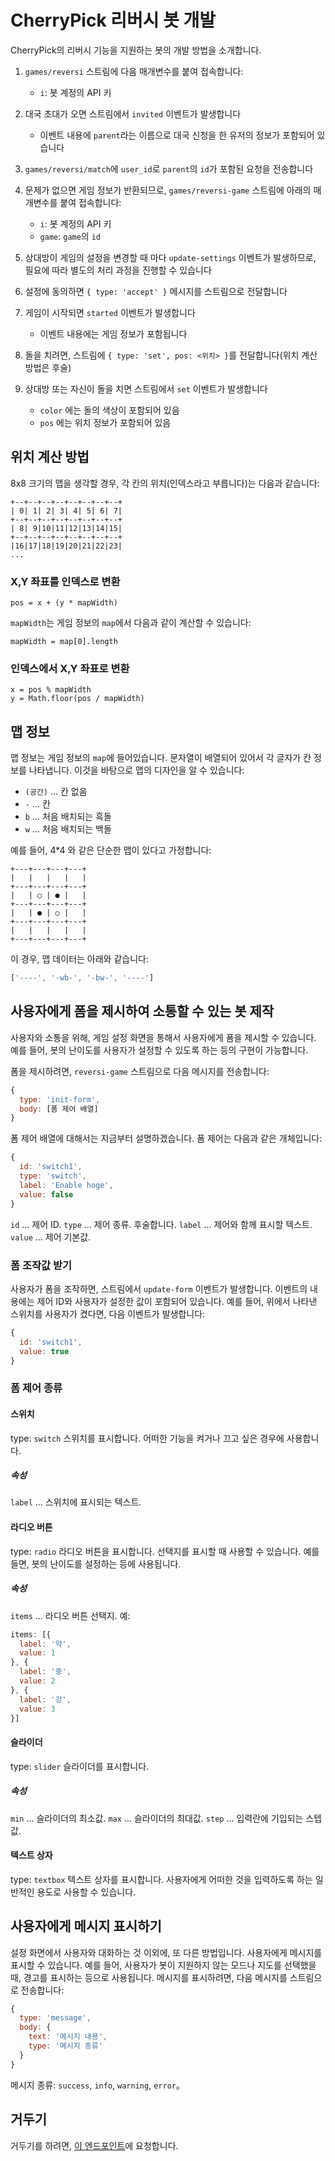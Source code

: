 # CherryPick 리버시 봇 개발
CherryPick의 리버시 기능을 지원하는 봇의 개발 방법을 소개합니다.

1. `games/reversi` 스트림에 다음 매개변수를 붙여 접속합니다:
    * `i`: 봇 계정의 API 키

2. 대국 초대가 오면 스트림에서 `invited` 이벤트가 발생합니다
    * 이벤트 내용에 `parent`라는 이름으로 대국 신청을 한 유저의 정보가 포함되어 있습니다

3. `games/reversi/match`에 `user_id`로 `parent`의 `id`가 포함된 요청을 전송합니다

4. 문제가 없으면 게임 정보가 반환되므로, `games/reversi-game` 스트림에 아래의 매개변수를 붙여 접속합니다:
    * `i`: 봇 계정의 API 키
    * `game`: `game`의 `id`

5. 상대방이 게임의 설정을 변경할 때 마다 `update-settings` 이벤트가 발생하므로, 필요에 따라 별도의 처리 과정을 진행할 수 있습니다

6. 설정에 동의하면 `{ type: 'accept' }` 메시지를 스트림으로 전달합니다

7. 게임이 시작되면 `started` 이벤트가 발생합니다
    * 이벤트 내용에는 게임 정보가 포함됩니다

8. 돌을 치려면, 스트림에 `{ type: 'set', pos: <위치> }`를 전달합니다(위치 계산 방법은 후술)

9. 상대방 또는 자신이 돌을 치면 스트림에서 `set` 이벤트가 발생합니다
    * `color` 에는 돌의 색상이 포함되어 있음
    * `pos` 에는 위치 정보가 포함되어 있음

## 위치 계산 방법
8x8 크기의 맵을 생각할 경우, 각 칸의 위치(인덱스라고 부릅니다)는 다음과 같습니다:
```
+--+--+--+--+--+--+--+--+
| 0| 1| 2| 3| 4| 5| 6| 7|
+--+--+--+--+--+--+--+--+
| 8| 9|10|11|12|13|14|15|
+--+--+--+--+--+--+--+--+
|16|17|18|19|20|21|22|23|
...
```

### X,Y 좌표를 인덱스로 변환
```
pos = x + (y * mapWidth)
```
`mapWidth`는 게임 정보의 `map`에서 다음과 같이 계산할 수 있습니다:
```
mapWidth = map[0].length
```

### 인덱스에서 X,Y 좌표로 변환
```
x = pos % mapWidth
y = Math.floor(pos / mapWidth)
```

## 맵 정보
맵 정보는 게임 정보의 `map`에 들어있습니다. 문자열이 배열되어 있어서 각 글자가 칸 정보를 나타냅니다. 이것을 바탕으로 맵의 디자인을 알 수 있습니다:
* `(공간)` ... 칸 없음
* `-` ... 칸
* `b` ... 처음 배치되는 흑돌
* `w` ... 처음 배치되는 백돌

예를 들어, 4*4 와 같은 단순한 맵이 있다고 가정합니다:
```text
+---+---+---+---+
|   |   |   |   |
+---+---+---+---+
|   | ○ | ● |   |
+---+---+---+---+
|   | ● | ○ |   |
+---+---+---+---+
|   |   |   |   |
+---+---+---+---+
```

이 경우, 맵 데이터는 아래와 같습니다:
```javascript
['----', '-wb-', '-bw-', '----']
```

## 사용자에게 폼을 제시하여 소통할 수 있는 봇 제작
사용자와 소통을 위해, 게임 설정 화면을 통해서 사용자에게 폼을 제시할 수 있습니다. 예를 들어, 봇의 난이도를 사용자가 설정할 수 있도록 하는 등의 구현이 가능합니다.

폼을 제시하려면, `reversi-game` 스트림으로 다음 메시지를 전송합니다:
```javascript
{
  type: 'init-form',
  body: [폼 제어 배열]
}
```

폼 제어 배열에 대해서는 지금부터 설명하겠습니다. 폼 제어는 다음과 같은 개체입니다:
```javascript
{
  id: 'switch1',
  type: 'switch',
  label: 'Enable hoge',
  value: false
}
```
`id` ... 제어 ID. `type` ... 제어 종류. 후술합니다. `label` ... 제어와 함께 표시할 텍스트. `value` ... 제어 기본값.

### 폼 조작값 받기
사용자가 폼을 조작하면, 스트림에서 `update-form` 이벤트가 발생합니다. 이벤트의 내용에는 제어 ID와 사용자가 설정한 값이 포함되어 있습니다. 예를 들어, 위에서 나타낸 스위치를 사용자가 켰다면, 다음 이벤트가 발생합니다:
```javascript
{
  id: 'switch1',
  value: true
}
```

### 폼 제어 종류
#### 스위치
type: `switch` 스위치를 표시합니다. 어떠한 기능을 켜거나 끄고 싶은 경우에 사용합니다.

##### 속성
`label` ... 스위치에 표시되는 텍스트.

#### 라디오 버튼
type: `radio` 라디오 버튼을 표시합니다. 선택지를 표시할 때 사용할 수 있습니다. 예를 들면, 봇의 난이도를 설정하는 등에 사용됩니다.

##### 속성
`items` ... 라디오 버튼 선택지. 예:
```javascript
items: [{
  label: '약',
  value: 1
}, {
  label: '중',
  value: 2
}, {
  label: '강',
  value: 3
}]
```

#### 슬라이더
type: `slider` 슬라이더를 표시합니다.

##### 속성
`min` ... 슬라이더의 최소값. `max` ... 슬라이더의 최대값. `step` ... 입력란에 기입되는 스텝 값.

#### 텍스트 상자
type: `textbox` 텍스트 상자를 표시합니다. 사용자에게 어떠한 것을 입력하도록 하는 일반적인 용도로 사용할 수 있습니다.

## 사용자에게 메시지 표시하기
설정 화면에서 사용자와 대화하는 것 이외에, 또 다른 방법입니다. 사용자에게 메시지를 표시할 수 있습니다. 예를 들어, 사용자가 봇이 지원하지 않는 모드나 지도를 선택했을 때, 경고를 표시하는 등으로 사용됩니다. 메시지를 표시하려면, 다음 메시지를 스트림으로 전송합니다:
```javascript
{
  type: 'message',
  body: {
    text: '메시지 내용',
    type: '메시지 종류'
  }
}
```
메시지 종류: `success`, `info`, `warning`, `error`。

## 거두기
거두기를 하려면, <a href="./api/endpoints/games/reversi/games/surrender">이 엔드포인트</a>에 요청합니다.
